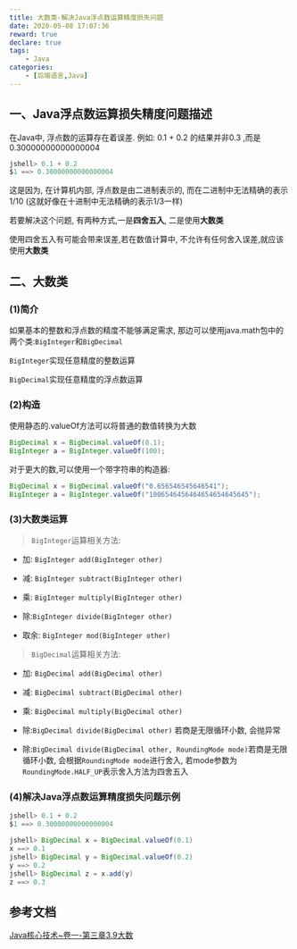 ```yaml
---
title: 大数类-解决Java浮点数运算精度损失问题
date: 2020-05-08 17:07:36
reward: true
declare: true
tags: 
	- Java
categories: 
	- [后端语言,Java]
---
```


## 一、Java浮点数运算损失精度问题描述

在Java中, 浮点数的运算存在着误差. 例如: 0.1 + 0.2 的结果并非0.3 ,而是0.30000000000000004

```java
jshell> 0.1 + 0.2
$1 ==> 0.30000000000000004
```

这是因为, 在计算机内部, 浮点数是由二进制表示的, 而在二进制中无法精确的表示1/10 (这就好像在十进制中无法精确的表示1/3一样)

若要解决这个问题, 有两种方式,一是**四舍五入**, 二是使用**大数类**

使用四舍五入有可能会带来误差,若在数值计算中, 不允许有任何舍入误差,就应该使用**大数类**

<!--more-->

## 二、大数类

### (1)简介

如果基本的整数和浮点数的精度不能够满足需求, 那边可以使用java.math包中的两个类:``BigInteger``和``BigDecimal``

``BigInteger``实现任意精度的整数运算

``BigDecimal``实现任意精度的浮点数运算

### (2)构造

使用静态的.valueOf方法可以将普通的数值转换为大数

```java
BigDecimal x = BigDecimal.valueOf(0.1);
BigInteger a = BigInteger.valueOf(100);
```

对于更大的数,可以使用一个带字符串的构造器:

```java
BigDecimal x = BigDecimal.valueOf("0.656546545646541");
BigInteger a = BigInteger.valueOf("1006546456464654654645645");
```

### (3)大数类运算

> ``BigInteger``运算相关方法:

* 加: ``BigInteger add(BigInteger other)``

* 减: ``BigInteger subtract(BigInteger other)``

* 乘: ``BigInteger multiply(BigInteger other)``

* 除:``BigInteger divide(BigInteger other)``

* 取余: ``BigInteger mod(BigInteger other)``

> ``BigDecimal``运算相关方法:

* 加: ``BigDecimal add(BigDecimal other)``

* 减: ``BigDecimal subtract(BigDecimal other)``

* 乘: ``BigDecimal multiply(BigDecimal other)``

* 除:``BigDecimal divide(BigDecimal other)`` 若商是无限循环小数, 会抛异常

* 除:``BigDecimal divide(BigDecimal other, RoundingMode mode)``若商是无限循环小数, 会根据``RoundingMode mode``进行舍入, 若mode参数为``RoundingMode.HALF_UP``表示舍入方法为四舍五入

### (4)解决Java浮点数运算精度损失问题示例

```java
jshell> 0.1 + 0.2
$1 ==> 0.30000000000000004

jshell> BigDecimal x = BigDecimal.valueOf(0.1)
x ==> 0.1
jshell> BigDecimal y = BigDecimal.valueOf(0.2)
y ==> 0.2
jshell> BigDecimal z = x.add(y) 
z ==> 0.3
```

## 参考文档

[Java核心技术~卷一-第三章3.9大数](#)

